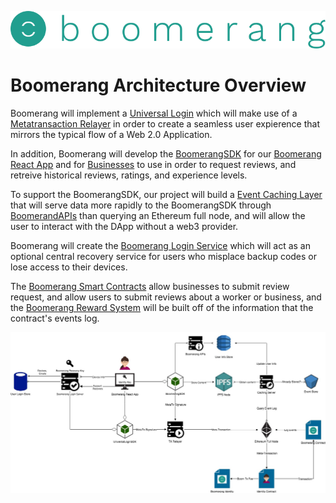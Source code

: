 ![Boomerang Logo](https://github.com/BoomerangProject/boomerang-wiki/blob/master/images/logo.png "Boomerang Logo")
# Boomerang Architecture Overview
Boomerang will implement a [Universal Login](https://github.com/BoomerangProject/boomerang-wiki/blob/master/architecture/UniversalLogin.md) which will make use of a [Metatransaction Relayer](https://github.com/BoomerangProject/boomerang-wiki/blob/master/architecture/MetaTransactionRelayer.md) in order to create a seamless user expierence that mirrors the typical flow of a Web 2.0 Application.

In addition, Boomerang will develop the [BoomerangSDK]() for our [Boomerang React App]() and for [Businesses](https://github.com/BoomerangProject/boomerang-wiki/blob/master/architecture/BusinessIntegration.md) to use in order to request reviews, and retreive historical reviews, ratings, and experience levels.

To support the BoomerangSDK, our project will build a [Event Caching Layer]() that will serve data more rapidly to the BoomerangSDK through [BoomerandAPIs]() than querying an Ethereum full node, and will allow the user to interact with the DApp without a web3 provider.

Boomerang will create the [Boomerang Login Service]() which will act as an optional central recovery service for users who misplace backup codes or lose access to their devices.

The [Boomerang Smart Contracts]() allow businesses to submit review request, and allow users to submit reviews about a worker or business, and the [Boomerang Reward System]() will be built off of the information that the contract's events log.


![Boomerang Architecture](imgs/BoomerangArchitecture.jpg "Boomerang Architecture Diagram")
